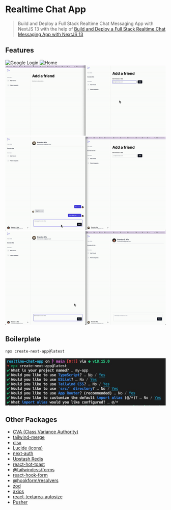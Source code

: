 # Realtime Chat App

> Build and Deploy a Full Stack Realtime Chat Messaging App with NextJS 13 with the help of [Build and Deploy a Full Stack Realtime Chat Messaging App with NextJS 13](https://www.youtube.com/watch?v=NlXfg5Pxxh8&ab_channel=Joshtriedcoding)

## Features

![Google Login]()
![Home](public/main.png)
![Add Friend](public/add-friend.gif)
![ChatNotification](public/chat-notification.gif)
![Chat](public/chat.gif)

## Boilerplate

```bash
npx create-next-app@latest
```

![create-next-app settings](public/boilerplate.png)

## Other Packages

- [CVA (Class Variance Authority)](https://github.com/joe-bell/cva)
- [tailwind-merge](https://github.com/compi-ui/tw-merge)
- [clsx](https://github.com/lukeed/clsx)
- [Lucide (icons)](https://github.com/lucide-icons/lucide)
- [next-auth](https://github.com/nextauthjs/next-auth)
- [Upstash Redis](https://github.com/upstash/upstash-redis)
- [react-hot-toast](https://www.npmjs.com/package/react-hot-toast)
- [@tailwindcss/forms](https://github.com/tailwindlabs/tailwindcss-forms)
- [react-hook-form](https://github.com/react-hook-form/react-hook-form)
- [@hookform/resolvers](https://github.com/react-hook-form/resolvers)
- [zod](https://github.com/colinhacks/zod)
- [axios](https://github.com/axios/axios)
- [react-textarea-autosize](https://www.npmjs.com/package/react-textarea-autosize)
- [Pusher](https://pusher.com/)
